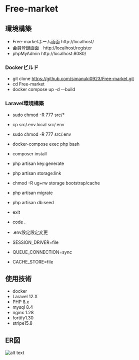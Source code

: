 # Free-market

## 環境構築
- Free-marketホーム画面 http://localhost/
- 会員登録画面　http://localhost/register
- phpMyAdmin http://localhost:8080/

### Dockerビルド
- git clone https://github.com/simanuki0923/Free-market.git
- cd Free-market
- docker compose up -d --build

### Laravel環境構築
- sudo chmod -R 777 src/*
- cp src/.env.local src/.env
- sudo chmod -R 777 src/.env
- docker-compose exec php bash
- composer install
- php artisan key:generate
- php artisan storage:link
- chmod -R ug+rw storage bootstrap/cache
- php artisan migrate
- php artisan db:seed
- exit
- code .

- .env設定設定変更
- SESSION_DRIVER=file
- QUEUE_CONNECTION=sync
- CACHE_STORE=file

## 使用技術
- docker
- Laravel 12.X
- PHP 8.x
- mysql 8.4
- nginx 1.28
- fortify1.30
- stripe15.8

## ER図
![alt text](img/ER図.png)



